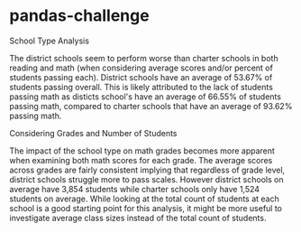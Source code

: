 # pandas-challenge

School Type Analysis

The district schools seem to perform worse than charter schools in both reading and math (when considering average scores and/or percent of students passing each). District schools have an average of 53.67% of students passing overall. This is likely attributed to the lack of students passing math as disticts school's have an average of 66.55% of students passing math, compared to charter schools that have an average of 93.62% passing math.

Considering Grades and Number of Students

The impact of the school type on math grades becomes more apparent when examining both math scores for each grade. The average scores across grades are fairly consistent implying that regardless of grade level, district schools struggle more to pass scales. However district schools on average have 3,854 students while charter schools only have 1,524 students on average. While looking at the total count of students at each school is a good starting point for this analysis, it might be more useful to investigate average class sizes instead of the total count of students. 

